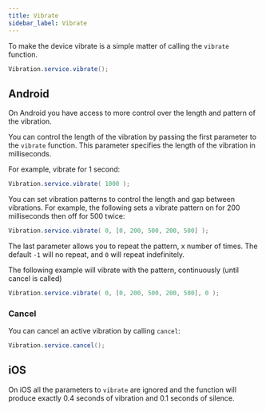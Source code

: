 ```yaml
---
title: Vibrate
sidebar_label: Vibrate
---
```


To make the device vibrate is a simple matter of calling the `vibrate` function.

```actionscript
Vibration.service.vibrate();
```


## Android 

On Android you have access to more control over the length and pattern of the vibration.

You can control the length of the vibration by passing the first parameter to the 
`vibrate` function. This parameter specifies the length of the vibration in milliseconds.

For example, vibrate for 1 second: 

```actionscript
Vibration.service.vibrate( 1000 );
```


You can set vibration patterns to control the length and gap between vibrations.
For example, the following sets a vibrate pattern on for 200 milliseconds then off for 500 twice:

```actionscript
Vibration.service.vibrate( 0, [0, 200, 500, 200, 500] );
```


The last parameter allows you to repeat the pattern, x number of times. 
The default `-1` will no repeat, and `0` will repeat indefinitely. 

The following example will vibrate with the pattern, continuously (until cancel is called)

```actionscript
Vibration.service.vibrate( 0, [0, 200, 500, 200, 500], 0 );
```


### Cancel 

You can cancel an active vibration by calling `cancel`:

```actionscript
Vibration.service.cancel();
```


## iOS 

On iOS all the parameters to `vibrate` are ignored and the function will 
produce exactly 0.4 seconds of vibration and 0.1 seconds of silence.

